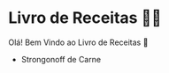 # Livro de Receitas :man_cook: 

 Olá! Bem Vindo ao Livro de Receitas :wave: 

* Strongonoff de Carne